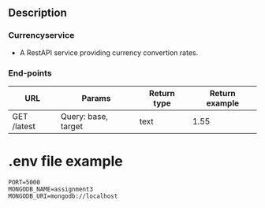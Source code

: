 ## Description

### Currencyservice
- A RestAPI service providing currency convertion rates.

### End-points

| URL  | Params | Return type | Return example |
|-----| ------| ------- | ------- |
|GET /latest  |  Query: base, target | text | 1.55 |


# .env file example
```
PORT=5000
MONGODB_NAME=assignment3
MONGODB_URI=mongodb://localhost
```

